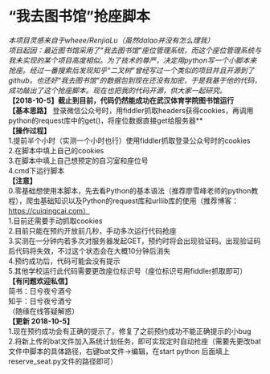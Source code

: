# “我去图书馆”抢座脚本   
*本项目灵感来自于wheee/RenjiaLu（虽然dalao并没有怎么理我）*     
*项目起因：最近图书馆采用了“我去图书馆”座位管理系统，而这个座位管理系统与我未实现的某个项目高度相似。为了技术的尊严，决定用python写一个小脚本来抢座。经过一番搜索后发现知乎“二叉树”曾经写过一个类似的项目并且开源到了github。也还好“我去图书馆”的数据包到现在还没有加密，于是我基于他的代码，成功敲出了这个抢座脚本。现在也把我的代码开源，供大家一起研究。*     
**【2018-10-5】截止到目前，代码仍然能成功在武汉体育学院图书馆运行**   
**【基本思路】**
登录微信公众号时，用fiddler抓取headers获得cookies，再调用python的request库中的get()，将座位数据直接get给服务器**   
**【操作过程】**      
1.提前半个小时（实测一个小时也行）使用fiddler抓取登录公众号时的cookies    
2.在脚本中填上自己的cookies    
3.在脚本中填上自己想预定的自习室和座位号   
4.cmd下运行脚本    
**【注意】**       
0.零基础想使用本脚本，先去看Python的基本语法（推荐廖雪峰老师的python教程），爬虫基础知识以及Python的request库和urllib库的使用（推荐博客：https://cuiqingcai.com）     
1.目前还需要手动抓取cookies   
2.目前只能在预约开放前几秒，手动多次运行代码抢座   
3.实测在一分钟内若多次对服务器发起GET，预约时将会出现验证码。出现验证码后代码将失效，不过这个状态会在大概10分钟后消失    
4.预约成功后，代码可能会没有提示     
5.其他学校运行此代码需要更改座位标识号（座位标识号用fiddler抓取即可）     
**【有问题欢迎私信】**     
简书：日兮夜兮酒兮  
知乎：日兮夜兮酒兮  
（随缘在线答疑解惑）   
**【更新 2018-10-5】**     
1.现在预约成功会有正确的提示了。修复了之前预约成功不能正确提示的小bug    
2.将新上传的bat文件加入系统计划任务，即可实现定时自动抢座（需要先更改bat文件中脚本的具体路径，右键bat文件->编辑，在start python 后面填上reserve_seat.py文件的路径即可）  

